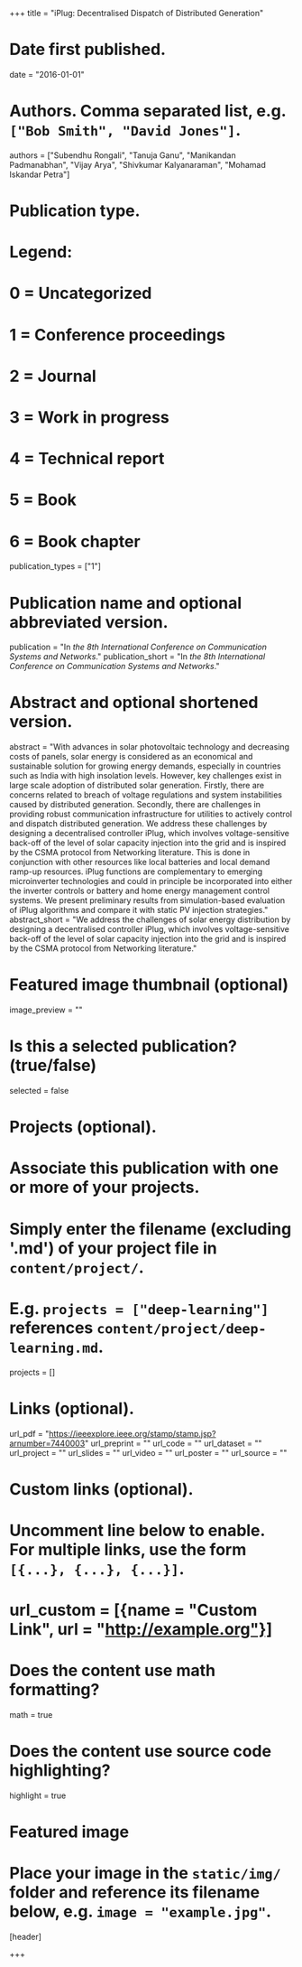 +++
title = "iPlug: Decentralised Dispatch of Distributed Generation"

# Date first published.
date = "2016-01-01"

# Authors. Comma separated list, e.g. `["Bob Smith", "David Jones"]`.
authors = ["Subendhu Rongali", "Tanuja Ganu", "Manikandan Padmanabhan", "Vijay Arya", "Shivkumar Kalyanaraman", "Mohamad Iskandar Petra"]

# Publication type.
# Legend:
# 0 = Uncategorized
# 1 = Conference proceedings
# 2 = Journal
# 3 = Work in progress
# 4 = Technical report
# 5 = Book
# 6 = Book chapter
publication_types = ["1"]

# Publication name and optional abbreviated version.
publication = "In *the 8th International Conference on Communication Systems and Networks*."
publication_short = "In *the 8th International Conference on Communication Systems and Networks*."

# Abstract and optional shortened version.
abstract = "With advances in solar photovoltaic technology and decreasing costs of panels, solar energy is considered as an economical and sustainable solution for growing energy demands, especially in countries such as India with high insolation levels. However, key challenges exist in large scale adoption of distributed solar generation. Firstly, there are concerns related to breach of voltage regulations and system instabilities caused by distributed generation. Secondly, there are challenges in providing robust communication infrastructure for utilities to actively control and dispatch distributed generation. We address these challenges by designing a decentralised controller iPlug, which involves voltage-sensitive back-off of the level of solar capacity injection into the grid and is inspired by the CSMA protocol from Networking literature. This is done in conjunction with other resources like local batteries and local demand ramp-up resources. iPlug functions are complementary to emerging microinverter technologies and could in principle be incorporated into either the inverter controls or battery and home energy management control systems. We present preliminary results from simulation-based evaluation of iPlug algorithms and compare it with static PV injection strategies."
abstract_short = "We address the challenges of solar energy distribution by designing a decentralised controller iPlug, which involves voltage-sensitive back-off of the level of solar capacity injection into the grid and is inspired by the CSMA protocol from Networking literature."

# Featured image thumbnail (optional)
image_preview = ""

# Is this a selected publication? (true/false)
selected = false

# Projects (optional).
#   Associate this publication with one or more of your projects.
#   Simply enter the filename (excluding '.md') of your project file in `content/project/`.
#   E.g. `projects = ["deep-learning"]` references `content/project/deep-learning.md`.
projects = []

# Links (optional).
url_pdf = "https://ieeexplore.ieee.org/stamp/stamp.jsp?arnumber=7440003"
url_preprint = ""
url_code = ""
url_dataset = ""
url_project = ""
url_slides = ""
url_video = ""
url_poster = ""
url_source = ""

# Custom links (optional).
#   Uncomment line below to enable. For multiple links, use the form `[{...}, {...}, {...}]`.
# url_custom = [{name = "Custom Link", url = "http://example.org"}]

# Does the content use math formatting?
math = true

# Does the content use source code highlighting?
highlight = true

# Featured image
# Place your image in the `static/img/` folder and reference its filename below, e.g. `image = "example.jpg"`.
[header]

+++
